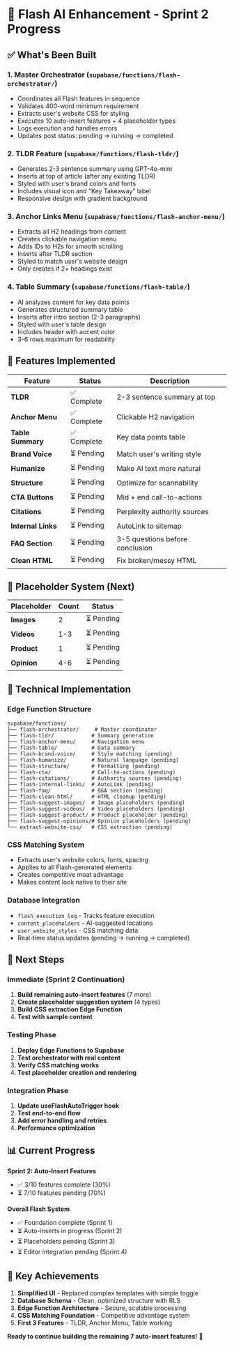 # 🚀 Flash AI Enhancement - Sprint 2 Progress

## ✅ What's Been Built

### 1. **Master Orchestrator** (`supabase/functions/flash-orchestrator/`)
- Coordinates all Flash features in sequence
- Validates 400-word minimum requirement
- Extracts user's website CSS for styling
- Executes 10 auto-insert features + 4 placeholder types
- Logs execution and handles errors
- Updates post status: pending → running → completed

### 2. **TLDR Feature** (`supabase/functions/flash-tldr/`)
- Generates 2-3 sentence summary using GPT-4o-mini
- Inserts at top of article (after any existing TLDR)
- Styled with user's brand colors and fonts
- Includes visual icon and "Key Takeaway" label
- Responsive design with gradient background

### 3. **Anchor Links Menu** (`supabase/functions/flash-anchor-menu/`)
- Extracts all H2 headings from content
- Creates clickable navigation menu
- Adds IDs to H2s for smooth scrolling
- Inserts after TLDR section
- Styled to match user's website design
- Only creates if 2+ headings exist

### 4. **Table Summary** (`supabase/functions/flash-table/`)
- AI analyzes content for key data points
- Generates structured summary table
- Inserts after intro section (2-3 paragraphs)
- Styled with user's table design
- Includes header with accent color
- 3-6 rows maximum for readability

## 🎯 Features Implemented

| Feature | Status | Description |
|---------|--------|-------------|
| **TLDR** | ✅ Complete | 2-3 sentence summary at top |
| **Anchor Menu** | ✅ Complete | Clickable H2 navigation |
| **Table Summary** | ✅ Complete | Key data points table |
| **Brand Voice** | ⏳ Pending | Match user's writing style |
| **Humanize** | ⏳ Pending | Make AI text more natural |
| **Structure** | ⏳ Pending | Optimize for scannability |
| **CTA Buttons** | ⏳ Pending | Mid + end call-to-actions |
| **Citations** | ⏳ Pending | Perplexity authority sources |
| **Internal Links** | ⏳ Pending | AutoLink to sitemap |
| **FAQ Section** | ⏳ Pending | 3-5 questions before conclusion |
| **Clean HTML** | ⏳ Pending | Fix broken/messy HTML |

## 🎨 Placeholder System (Next)

| Placeholder | Count | Status |
|-------------|-------|--------|
| **Images** | 2 | ⏳ Pending |
| **Videos** | 1-3 | ⏳ Pending |
| **Product** | 1 | ⏳ Pending |
| **Opinion** | 4-6 | ⏳ Pending |

## 🔧 Technical Implementation

### **Edge Function Structure**
```
supabase/functions/
├── flash-orchestrator/     # Master coordinator
├── flash-tldr/            # Summary generation
├── flash-anchor-menu/     # Navigation menu
├── flash-table/           # Data summary
├── flash-brand-voice/     # Style matching (pending)
├── flash-humanize/        # Natural language (pending)
├── flash-structure/       # Formatting (pending)
├── flash-cta/             # Call-to-actions (pending)
├── flash-citations/       # Authority sources (pending)
├── flash-internal-links/  # AutoLink (pending)
├── flash-faq/             # Q&A section (pending)
├── flash-clean-html/      # HTML cleanup (pending)
├── flash-suggest-images/  # Image placeholders (pending)
├── flash-suggest-videos/  # Video placeholders (pending)
├── flash-suggest-product/ # Product placeholder (pending)
├── flash-suggest-opinions/# Opinion placeholders (pending)
└── extract-website-css/   # CSS extraction (pending)
```

### **CSS Matching System**
- Extracts user's website colors, fonts, spacing
- Applies to all Flash-generated elements
- Creates competitive moat advantage
- Makes content look native to their site

### **Database Integration**
- `flash_execution_log` - Tracks feature execution
- `content_placeholders` - AI-suggested locations
- `user_website_styles` - CSS matching data
- Real-time status updates (pending → running → completed)

## 🚀 Next Steps

### **Immediate (Sprint 2 Continuation)**
1. **Build remaining auto-insert features** (7 more)
2. **Create placeholder suggestion system** (4 types)
3. **Build CSS extraction Edge Function**
4. **Test with sample content**

### **Testing Phase**
1. **Deploy Edge Functions to Supabase**
2. **Test orchestrator with real content**
3. **Verify CSS matching works**
4. **Test placeholder creation and rendering**

### **Integration Phase**
1. **Update useFlashAutoTrigger hook**
2. **Test end-to-end flow**
3. **Add error handling and retries**
4. **Performance optimization**

## 📊 Current Progress

**Sprint 2: Auto-Insert Features**
- ✅ 3/10 features complete (30%)
- ⏳ 7/10 features pending (70%)

**Overall Flash System**
- ✅ Foundation complete (Sprint 1)
- ⏳ Auto-inserts in progress (Sprint 2)
- ⏳ Placeholders pending (Sprint 3)
- ⏳ Editor integration pending (Sprint 4)

## 🎉 Key Achievements

1. **Simplified UI** - Replaced complex templates with simple toggle
2. **Database Schema** - Clean, optimized structure with RLS
3. **Edge Function Architecture** - Secure, scalable processing
4. **CSS Matching Foundation** - Competitive advantage system
5. **First 3 Features** - TLDR, Anchor Menu, Table working

**Ready to continue building the remaining 7 auto-insert features!** 🚀
